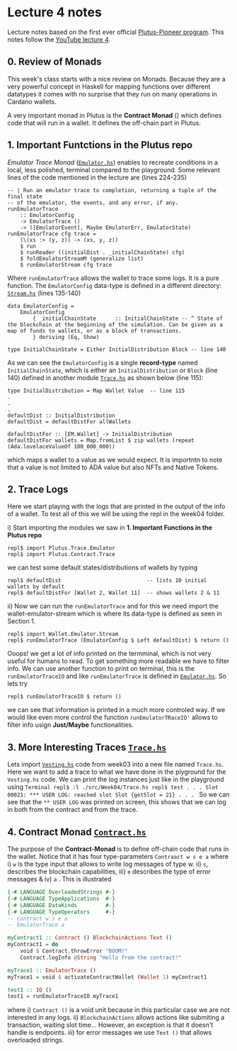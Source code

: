 # Lecture 4 notes
Lecture notes based on the first ever official [Plutus-Pioneer program](https://github.com/input-output-hk/plutus-pioneer-program). This notes follow the [YouTube lecture 4](https://www.youtube.com/watch?v=FUglEDP5brI&t=7116s).


## 0. Review of Monads

This week's class starts with a nice review on Monads. Because they are a very powerful concept in Haskell for mapping functions over different datatypes it comes with no surprise that they run on many operations in Cardano wallets.

A very important monad in Plutus is the **Contract Monad** ([]()) which defines code that will run in a wallet. It defines the off-chain part in Plutus.

## 1. Important Funtctions in the Plutus repo

*Emulator Trace Monad* ([`Emulator.hs`](https://github.com/input-output-hk/plutus/blob/master/plutus-contract/src/Plutus/Trace/Emulator.hs)) enables to recreate conditions in a local, less polished, terminal compared to the playground. Some relevant lines of the code mentioned in the lecture are (lines 224-235)

    -- | Run an emulator trace to completion, returning a tuple of the final state
    -- of the emulator, the events, and any error, if any.
    runEmulatorTrace
        :: EmulatorConfig
        -> EmulatorTrace ()
        -> ([EmulatorEvent], Maybe EmulatorErr, EmulatorState)
    runEmulatorTrace cfg trace =
        (\(xs :> (y, z)) -> (xs, y, z))
        $ run
        $ runReader ((initialDist . _initialChainState) cfg)
        $ foldEmulatorStreamM (generalize list)
        $ runEmulatorStream cfg trace
        
Where `runEmulatorTrace` allows the wallet to trace some logs. It is a pure function. The `EmulatorConfig` data-type is defined in a different directory: [`Stream.hs`](https://github.com/input-output-hk/plutus/blob/master/plutus-contract/src/Wallet/Emulator/Stream.hs) (lines 135-140)

    data EmulatorConfig =
        EmulatorConfig
            { _initialChainState      :: InitialChainState -- ^ State of the blockchain at the beginning of the simulation. Can be given as a map of funds to wallets, or as a block of transactions.
            } deriving (Eq, Show)

    type InitialChainState = Either InitialDistribution Block -- line 140

As we can see    the `EmulatorConfig` is a single **record-type** named `InitialChainState`, which is either an `InitialDistribution` or `Block` (line 140) defined in another module [`Trace.hs`](https://github.com/input-output-hk/plutus/blob/master/plutus-contract/src/Plutus/Contract/Trace.hs) as shown below (line 115):

    type InitialDistribution = Map Wallet Value  -- line 115
    .
    .
    .
    defaultDist :: InitialDistribution
    defaultDist = defaultDistFor allWallets

    defaultDistFor :: [EM.Wallet] -> InitialDistribution
    defaultDistFor wallets = Map.fromList $ zip wallets (repeat (Ada.lovelaceValueOf 100_000_000))

which maps a wallet to a value as we would expect. It is importntn to note that a value is not limited to ADA value but also NFTs and Native Tokens.

## 2. Trace Logs 

Here we start playing with the logs that are printed in the output of the info of a wallet. To test all of this we will be using the repl in the week04 folder. 

i) Start importing the modules we saw in **1. Important Functions in the Plutus repo**

    repl$ import Plutus.Trace.Emulator
    repl$ import Plutus.Contract.Trace
    
we can test some default states/distributions of wallets by typing

    repl$ defaultDist                           -- lists 10 initial wallets by default
    repl$ defaultDistFor [Wallet 2, Wallet 11]  -- shows wallets 2 & 11
      
ii) Now we can run the `runEmulatorTrace` and for this we need import the wallet-emulator-stream which is where its data-type is defined as seen in Section 1. 

    repl$ import Wallet.Emulator.Stream
    repl$ runEmulatorTrace (EmulatorConfig $ Left defaultDist) $ return ()
    
Ooops! we get a lot of info printed on the termminal, which is not very useful for humans to read. To get something more readable we have to filter info. We can use another function to print on terminal, this is the `runEmulatorTraceIO` and like `runEmulatorTrace` is defined in [`Emulator.hs`](https://github.com/input-output-hk/plutus/blob/master/plutus-contract/src/Plutus/Trace/Emulator.hs). So lets try

    repl$ runEmulatorTraceIO $ return ()
    
we can see that information is printed in a much more controled way. If we would like even more control the function `runEmulatorTRaceIO'` allows to filter info usign **Just/Maybe** functionalities.

## 3. More Interesting Traces [`Trace.hs`](https://github.com/Igodlab/plutus-pioneer-program/blob/main/code/week04/src/Week04/Trace.hs)

Lets import [`Vesting.hs`](https://github.com/Igodlab/plutus-pioneer-program/blob/main/code/week03/src/Week03/Vesting.hs) code from week03 into a new file named `Trace.hs`. Here we want to add a trace to what we have done in the plyground for the `Vesting.hs` code. We can print the log instances just like in the playground using
    ```Terminal
    repl$ :l ./src/Week04/Trace.hs
    repl$ test
    .
    .
    .
    Slot 00021: *** USER LOG: reached slot Slot {getSlot = 21}
    .
    .
    .
    ```
So we can see that the `** USER LOG` was printed on screen, this shows that we can log in both from the contract and from the trace.
    
## 4. Contract Monad [`Contract.hs`](https://github.com/Igodlab/plutus-pioneer-program/blob/main/code/week04/src/Week04/Contract.hs)

The purpose of the **Contract-Monad** is to define off-chain code that runs in the wallet. Notice that it has four type-parameters `Contraact w s e a` where i) `w` is the type input that allows to write log messages of type w. ii) `s`, describes the blockchain capabilities, iii) `e` describes the type of error messages & iv) `a` . This is illustrated 

```haskell
{-# LANGUAGE OverloadedStrings #-}
{-# LANGUAGE TypeApplications  #-}
{-# LANGUAGE DataKinds         #-}
{-# LANGUAGE TypeOperators     #-}
-- Contract w s e a
-- EmulatorTrace a

myContract1 :: Contract () BlockchainActions Text ()
myContract1 = do
    void $ Contract.throwError "BOOM!"
    Contract.logInfo @String "Hello from the contract!"

myTrace1 :: EmulatorTrace ()
myTrace1 = void $ activateContractWallet (Wallet 1) myContract1

test1 :: IO ()
test1 = runEmulatorTraceIO myTrace1
```

where i) `Contract ()` is a void unit because in this particular case we are not interested in any logs. ii) `BlockchainActions` allows actions like submiting a transaction, waiting slot time... However, an exception is that it doesn't handle is endpoints. iii) for error messages we use `Text ()` that allows overloaded strings.

